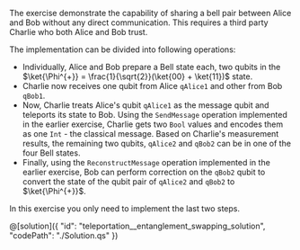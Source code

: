 The exercise demonstrate the capability of sharing a bell pair between Alice and Bob without any direct communication. This requires a third party Charlie who both Alice and Bob trust.

The implementation can be divided into following operations:

- Individually, Alice and Bob prepare a Bell state each, two qubits in the $\ket{\Phi^{+}} = \frac{1}{\sqrt{2}}(\ket{00} + \ket{11})$ state.
- Charlie now receives one qubit from Alice `qAlice1` and other from Bob `qBob1`.
- Now, Charlie treats Alice's qubit `qAlice1` as the message qubit and teleports its state to Bob. Using the `SendMessage` operation implemented in the earlier exercise, Charlie gets two `Bool` values and encodes them as one `Int` - the classical message. Based on Charlie's measurement results, the remaining two qubits, `qAlice2` and `qBob2` can be in one of the four Bell states.
- Finally, using the `ReconstructMessage` operation implemented in the earlier exercise, Bob can perform correction on the `qBob2` qubit to convert the state of the qubit pair of `qAlice2` and `qBob2` to $\ket{\Phi^{+}}$.

In this exercise you only need to implement the last two steps.

@[solution]({
    "id": "teleportation__entanglement_swapping_solution",
    "codePath": "./Solution.qs"
})